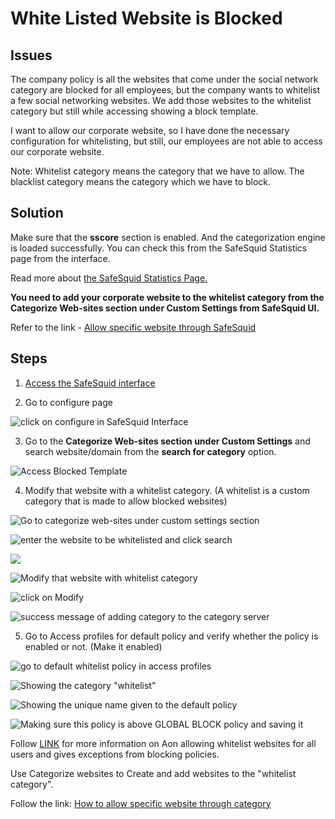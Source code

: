 # White Listed Website is Blocked

## Issues

The company policy is all the websites that come under the social network category are blocked for all employees, but the company wants to whitelist a few social networking websites. We add those websites to the whitelist category but still while accessing showing a block template.

I want to allow our corporate website, so I have done the necessary configuration for whitelisting, but still, our employees are not able to access our corporate website.

Note: Whitelist category means the category that we have to allow. The blacklist category means the category which we have to block.

## Solution

Make sure that the **sscore** section is enabled. And the categorization engine is loaded successfully. You can check this from the SafeSquid Statistics page from the interface.

Read more about [the SafeSquid Statistics Page.](https://help.safesquid.com/portal/en/kb/articles/use-statistics-to-view-safesquid-stats)

**You need to add your corporate website to the whitelist category from the Categorize Web-sites section under Custom Settings from SafeSquid UI.**

Refer to the link - [Allow specific website through SafeSquid](https://help.safesquid.com/portal/en/kb/articles/allow-specific-website-through-safesquid)

## Steps

1.  [Access the SafeSquid interface](https://help.safesquid.com/portal/en/kb/articles/access-the-safesquid-user-interface)

2.  Go to configure page

![click on configure in SafeSquid Interface](/img/Troubleshooting/White_listed_website_is_blocked/image1.webp)

3.  Go to the **Categorize Web-sites section under Custom Settings** and search website/domain from the **search for category** option.

![Access Blocked Template](/img/Troubleshooting/White_listed_website_is_blocked/image2.webp)

4.  Modify that website with a whitelist category. (A whitelist is a custom category that is made to allow blocked websites)

![Go to categorize web-sites under custom settings section](/img/Troubleshooting/White_listed_website_is_blocked/image3.webp)

![enter the website to be whitelisted and click search](/img/Troubleshooting/White_listed_website_is_blocked/image4.webp)

![](/img/Troubleshooting/White_listed_website_is_blocked/image5.webp)

![Modify that website with whitelist category](/img/Troubleshooting/White_listed_website_is_blocked/image6.webp)

![click on Modify](/img/Troubleshooting/White_listed_website_is_blocked/image7.webp)

![success message of adding category to the category server](/img/Troubleshooting/White_listed_website_is_blocked/image8.webp)

5.  Go to Access profiles for default policy and verify whether the policy is enabled or not. (Make it enabled)

![go to default whitelist policy in access profiles](/img/Troubleshooting/White_listed_website_is_blocked/image9.webp)

![Showing the category "whitelist"](/img/Troubleshooting/White_listed_website_is_blocked/image10.webp)

![Showing the unique name given to the default policy](/img/Troubleshooting/White_listed_website_is_blocked/image11.webp)

![Making sure this policy is above GLOBAL BLOCK policy and saving it](/img/Troubleshooting/White_listed_website_is_blocked/image12.webp)

Follow [LINK](https://help.safesquid.com/portal/en/kb/articles/how-to-block-or-allow-the-existing-categories) for more information on Aon allowing whitelist websites for all users and gives exceptions from blocking policies.

Use Categorize websites to Create and add websites to the "whitelist category".

Follow the link: [How to allow specific website through category](https://help.safesquid.com/portal/en/kb/articles/how-to-allow-specific-website-through-category#Client_Scenario)
